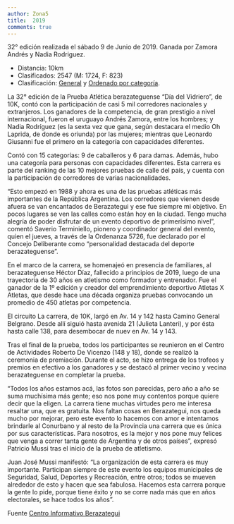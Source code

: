 ```yaml
---
author: Zona5
title:  2019
comments: true
---
```

32° edición realizada el sábado 9 de Junio de 2019. Ganada por Zamora Andrés y Nadia Rodriguez.

* Distancia: 10km
* Clasificados: 2547 (M: 1724, F: 823)
* Clasificación: [General](/clasificacion/2019/2019.html) y [Ordenado por categoría](/clasificacion/2019/2019cat.html).

La 32° edición de la Prueba Atlética berazateguense “Día del Vidriero”, de 10K, contó con la participación de casi 5 mil corredores nacionales y extranjeros. Los ganadores de la competencia, de gran prestigio a nivel internacional, fueron el uruguayo Andrés Zamora, entre los hombres; y Nadia Rodríguez (es la sexta vez que gana, según destacara el medio Oh Laprida, de donde es oriunda) por las mujeres; mientras que Leonardo Giusanni fue el primero en la categoría con capacidades diferentes.

Contó con 15 categorías: 9 de caballeros y 6 para damas. Además, hubo una categoría para personas con capacidades diferentes. Esta carrera es parte del ranking de las 10 mejores pruebas de calle del país, y cuenta con la participación de corredores de varias nacionalidades.

“Esto empezó en 1988 y ahora es una de las pruebas atléticas más importantes de la República Argentina. Los corredores que vienen desde afuera se van encantados de Berazategui y ese fue siempre mi objetivo. En pocos lugares se ven las calles como están hoy en la ciudad. Tengo mucha alegría de poder disfrutar de un evento deportivo de primerísimo nivel”, comentó Saverio Terminiello, pionero y coordinador general del evento, quien el jueves, a través de la Ordenanza 5726, fue declarado por el Concejo Deliberante como “personalidad destacada del deporte berazateguense”.

En el marco de la carrera, se homenajeó en presencia de familiares, al berazateguense Héctor Díaz, fallecido a principios de 2019, luego de una trayectoria de 30 años en atletismo como formador y entrenador. Fue el ganador de la 1º edición y creador del emprendimiento deportivo Atletas X Atletas, que desde hace una década organiza pruebas convocando un promedio de 450 atletas por competencia.

El circuito
La carrera, de 10K, largó en Av. 14 y 142 hasta Camino General Belgrano. Desde allí siguió hasta avenida 21 (Julieta Lanteri), y por ésta hasta calle 138, para desembocar de nuev en Av. 14 y 143.

Tras el final de la prueba, todos los participantes se reunieron en el Centro de Actividades Roberto De Vicenzo (148 y 18), donde se realizó la ceremonia de premiación. Durante el acto, se hizo entrega de los trofeos y premios en efectivo a los ganadores y se destacó al primer vecino y vecina berazateguense en completar la prueba.

“Todos los años estamos acá, las fotos son parecidas, pero año a año se suma muchísima más gente; eso nos pone muy contentos porque quiere decir que la eligen. La carrera tiene muchas virtudes pero me interesa resaltar una, que es gratuita. Nos faltan cosas en Berazategui, nos queda mucho por mejorar, pero este evento lo hacemos con amor e intentamos brindarle al Conurbano y al resto de la Provincia una carrera que es única por sus características. Para nosotros, es la mejor y nos pone muy felices que venga a correr tanta gente de Argentina y de otros países”, expresó Patricio Mussi tras el inicio de la prueba de atletismo.

Juan José Mussi manifestó: “La organización de esta carrera es muy importante. Participan siempre de este evento los equipos municipales de Seguridad, Salud, Deportes y Recreación, entre otros; todos se mueven alrededor de esto y hacen que sea fabulosa. Hacemos esta carrera porque la gente lo pide, porque tiene éxito y no se corre nada más que en años electorales, se hace todos los años”.

Fuente [Centro Informativo Berazategui](http://centroinformativoberazategui.com.ar/32o-maraton-dia-del-vidriero-clasificacion/)

